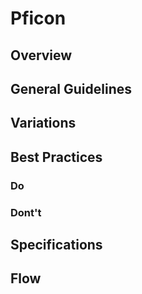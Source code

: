 # Pficon

## Overview

## General Guidelines

## Variations

## Best Practices

### Do

### Dont't

## Specifications

## Flow
